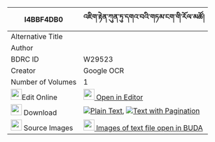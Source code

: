 |I4BBF4DB0|འཇིག་རྟེན་ཀུན་ཏུ་དགའ་བའི་གཏམ་ངག་གི་རོལ་མཚོ། 
| --- | --- 
|Alternative Title |
|Author | 
|BDRC ID | W29523
|Creator | Google OCR
|Number of Volumes| 1
|<img width="25" src="https://img.icons8.com/color/25/000000/edit-property.png">Edit Online| [<img width="25" src="https://avatars.githubusercontent.com/u/45091458?s=200&v=4"> Open in Editor](http://editor.openpecha.org/I4BBF4DB0)
|<img width="25" src="https://img.icons8.com/fluent/48/000000/download-2.png"/>  Download | [![](https://img.icons8.com/color/20/000000/txt.png)Plain Text](https://github.com/Openpecha/I4BBF4DB0/releases/download/v1/jikten_kun_tu_gawa_i_tam_ngak__plain_I4BBF4DB0.zip), [![](https://img.icons8.com/color/20/000000/txt.png)Text with Pagination](https://github.com/Openpecha/I4BBF4DB0/releases/download/v1/jikten_kun_tu_gawa_i_tam_ngak__pages_I4BBF4DB0.zip)
|<img width="25" src="https://img.icons8.com/plasticine/100/000000/pictures-folder.png"/>  Source Images | [<img width="25" src="https://library.bdrc.io/icons/BUDA-small.svg"> Images of text file open in BUDA](https://library.bdrc.io/show/bdr:W29523)